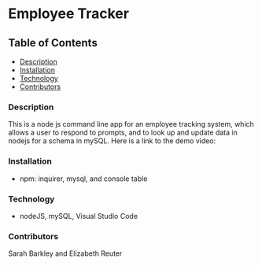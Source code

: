 # Employee Tracker
  ## Table of Contents
  * [ Description ](#description)
  * [ Installation ](#installation)
  * [ Technology ](#technology)
  * [ Contributors ](#contributors)
  
### Description
This is a node js command line app for an employee tracking system, which allows a user to respond to prompts, and to look up and update data in nodejs for a schema in mySQL. Here is a link to the demo video: 
  
### Installation
* npm: inquirer, mysql, and console table

### Technology
* nodeJS, mySQL, Visual Studio Code

### Contributors
Sarah Barkley and Elizabeth Reuter 
